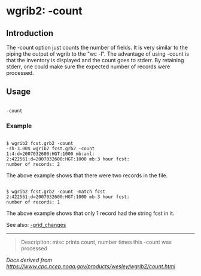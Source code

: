 # wgrib2: -count

## Introduction

The -count option just counts the number
of fields. It is very similar to the piping the output of
wgrib to the "wc -l". The advantage of using
-count is that the inventory is displayed
and the count goes to stderr. By retaining stderr, one
could make sure the expected number of records were processed.

## Usage

```

-count

```

### Example

```

$ wgrib2 fcst.grb2 -count
-sh-3.00$ wgrib2 fcst.grb2 -count
1:4:d=2007032600:HGT:1000 mb:anl:
2:422561:d=2007032600:HGT:1000 mb:3 hour fcst:
number of records: 2

```

The above example shows that there were two records in the file.

```

$ wgrib2 fcst.grb2 -count -match fcst
2:422561:d=2007032600:HGT:1000 mb:3 hour fcst:
number of records: 1

```

The above example shows that only 1 record had the string fcst in it.

See also: [-grid_changes](./grid_changes.md)

---

> Description: misc prints count, number times this -count was processed

_Docs derived from <https://www.cpc.ncep.noaa.gov/products/wesley/wgrib2/count.html>_
